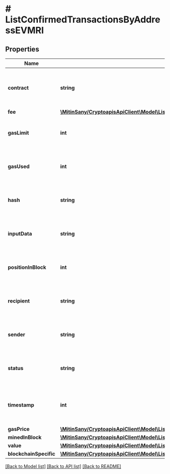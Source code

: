# # ListConfirmedTransactionsByAddressEVMRI

## Properties

Name | Type | Description | Notes
------------ | ------------- | ------------- | -------------
**contract** | **string** | String representation of the transaction contract address |
**fee** | [**\MitinSany/CryptoapisApiClient\Model\ListConfirmedTransactionsByAddressEVMRIFee**](ListConfirmedTransactionsByAddressEVMRIFee.md) |  |
**gasLimit** | **int** | String representation of the transaction gas limit |
**gasUsed** | **int** | String representation of the transaction used gas |
**hash** | **string** | String representation of the transaction hash |
**inputData** | **string** | Numeric representation of the transaction input |
**positionInBlock** | **int** | Numeric representation of the transaction index |
**recipient** | **string** | String representation of the transaction to address |
**sender** | **string** | String representation of the transaction from address |
**status** | **string** | String representation of the transaction status |
**timestamp** | **int** | Numeric representation of the timestamp in seconds since epoch |
**gasPrice** | [**\MitinSany/CryptoapisApiClient\Model\ListConfirmedTransactionsByAddressEVMRIGasPrice**](ListConfirmedTransactionsByAddressEVMRIGasPrice.md) |  |
**minedInBlock** | [**\MitinSany/CryptoapisApiClient\Model\ListConfirmedTransactionsByAddressEVMRIMinedInBlock**](ListConfirmedTransactionsByAddressEVMRIMinedInBlock.md) |  |
**value** | [**\MitinSany/CryptoapisApiClient\Model\ListConfirmedTransactionsByAddressEVMRIValue**](ListConfirmedTransactionsByAddressEVMRIValue.md) |  |
**blockchainSpecific** | [**\MitinSany/CryptoapisApiClient\Model\ListConfirmedTransactionsByAddressEVMRIBST**](ListConfirmedTransactionsByAddressEVMRIBST.md) |  | [optional]

[[Back to Model list]](../../README.md#models) [[Back to API list]](../../README.md#endpoints) [[Back to README]](../../README.md)
